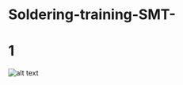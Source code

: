 # Soldering-training-SMT-

# 1
![alt text]([https://github.com/Siamian/Soldering-training-SMT-/blob/c8b882a47d99983019d5d87b97c0b715b08b7ae0/SMD_trening_1.jpg] "Logo Title Text 1")

